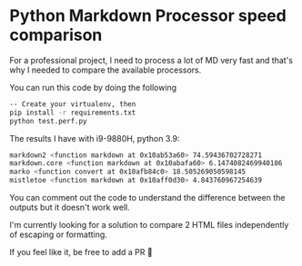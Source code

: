 # Python Markdown Processor speed comparison

For a professional project, I need to process a lot of MD very fast and that's why I needed to compare the available processors.

You can run this code by doing the following

```bash
-- Create your virtualenv, then
pip install -r requirements.txt
python test.perf.py
```

The results I have with i9-9880H, python 3.9:
```bash
markdown2 <function markdown at 0x10ab53a60> 74.59436702728271
markdown.core <function markdown at 0x10abafa60> 6.1474082469940186
marko <function convert at 0x10afb84c0> 18.505269050598145
mistletoe <function markdown at 0x10aff0d30> 4.843760967254639
```

You can comment out the code to understand the difference between the outputs but it doesn't work well. 

I'm currently looking for a solution to compare 2 HTML files independently of escaping or formatting. 

If you feel like it, be free to add a PR :rocket: